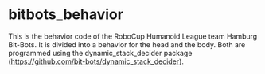 # bitbots_behavior

This is the behavior code of the RoboCup Humanoid League team Hamburg Bit-Bots.
It is divided into a behavior for the head and the body.
Both are programmed using the dynamic_stack_decider package (https://github.com/bit-bots/dynamic_stack_decider).
 
